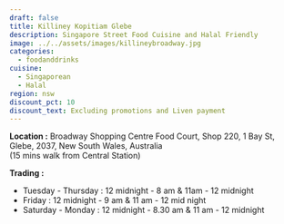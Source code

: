 ```yaml
---
draft: false
title: Killiney Kopitiam Glebe
description: Singapore Street Food Cuisine and Halal Friendly
image: ../../assets/images/killineybroadway.jpg
categories:
  - foodanddrinks
cuisine:
  - Singaporean
  - Halal
region: nsw
discount_pct: 10
discount_text: Excluding promotions and Liven payment
---
```


**Location :** Broadway Shopping Centre Food Court, Shop 220, 1 Bay St, Glebe, 2037, New South Wales, Australia\
(15 mins walk from Central Station)

**Trading :**

- Tuesday - Thursday : 12 midnight - 8 am & 11am - 12 midnight
- Friday : 12 midnight - 9 am & 11 am - 12 mid night
- Saturday - Monday : 12 midnight - 8.30 am & 11 am - 12 midnight
